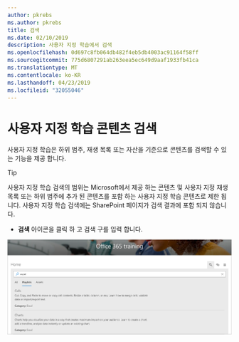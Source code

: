 ```yaml
---
author: pkrebs
ms.author: pkrebs
title: 검색
ms.date: 02/10/2019
description: 사용자 지정 학습에서 검색
ms.openlocfilehash: 0d697c8fb064db482f4eb5db4003ac91164f58ff
ms.sourcegitcommit: 775d6807291ab263eea5ec649d9aaf1933fb41ca
ms.translationtype: MT
ms.contentlocale: ko-KR
ms.lasthandoff: 04/23/2019
ms.locfileid: "32055046"
---
```

# <a name="search-for-custom-learning-content"></a>사용자 지정 학습 콘텐츠 검색

사용자 지정 학습은 하위 범주, 재생 목록 또는 자산을 기준으로 콘텐츠를 검색할 수 있는 기능을 제공 합니다. 

> [!TIP]
> 사용자 지정 학습 검색의 범위는 Microsoft에서 제공 하는 콘텐츠 및 사용자 지정 재생 목록 또는 하위 범주에 추가 된 콘텐츠를 포함 하는 사용자 지정 학습 콘텐츠로 제한 됩니다. 사용자 지정 학습 검색에는 SharePoint 페이지가 검색 결과에 포함 되지 않습니다.     

- **검색** 아이콘을 클릭 하 고 검색 구를 입력 합니다. 

![cg-search-.png](media/cg-search.png)

